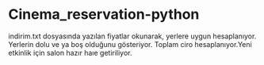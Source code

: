 # Cinema_reservation-python
indirim.txt dosyasında yazılan fiyatlar okunarak, yerlere uygun hesaplanıyor. Yerlerin dolu ve ya boş olduğunu gösteriyor. Toplam ciro hesaplanıyor.Yeni etkinlik için salon hazır haıe getiriliyor.
